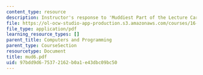 ```yaml
---
content_type: resource
description: Instructor's response to 'Muddiest Part of the Lecture Cards'.
file: https://ol-ocw-studio-app-production.s3.amazonaws.com/courses/16-01-unified-engineering-i-ii-iii-iv-fall-2005-spring-2006/97bdd9d675372162b0a1e43dbc09bc50_mud6.pdf
file_type: application/pdf
learning_resource_types: []
parent_title: Computers and Programming
parent_type: CourseSection
resourcetype: Document
title: mud6.pdf
uid: 97bdd9d6-7537-2162-b0a1-e43dbc09bc50
---
```

